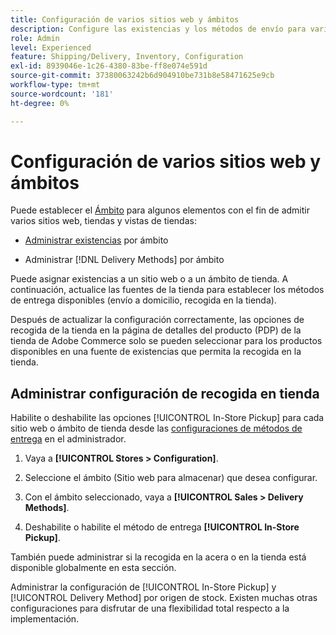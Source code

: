```yaml
---
title: Configuración de varios sitios web y ámbitos
description: Configure las existencias y los métodos de envío para varios sitios web y ámbitos de almacenamiento.
role: Admin
level: Experienced
feature: Shipping/Delivery, Inventory, Configuration
exl-id: 8939046e-1c26-4380-83be-ff8e074e591d
source-git-commit: 37380063242b6d904910be731b8e58471625e9cb
workflow-type: tm+mt
source-wordcount: '181'
ht-degree: 0%

---
```


# Configuración de varios sitios web y ámbitos

Puede establecer el [Ámbito](https://experienceleague.adobe.com/en/docs/commerce-admin/start/setup/websites-stores-views#scope-settings) para algunos elementos con el fin de admitir varios sitios web, tiendas y vistas de tiendas:

- [Administrar existencias](https://experienceleague.adobe.com/en/docs/commerce-admin/inventory/stocks/stocks-manage) por ámbito

- Administrar [!DNL Delivery Methods] por ámbito

Puede asignar existencias a un sitio web o a un ámbito de tienda. A continuación, actualice las fuentes de la tienda para establecer los métodos de entrega disponibles (envío a domicilio, recogida en la tienda).

Después de actualizar la configuración correctamente, las opciones de recogida de la tienda en la página de detalles del producto (PDP) de la tienda de Adobe Commerce solo se pueden seleccionar para los productos disponibles en una fuente de existencias que permita la recogida en la tienda.

## Administrar configuración de recogida en tienda

Habilite o deshabilite las opciones [!UICONTROL In-Store Pickup] para cada sitio web o ámbito de tienda desde las [configuraciones de métodos de entrega](enable-general.md#delivery-methods) en el administrador.

1. Vaya a **[!UICONTROL Stores > Configuration]**.

1. Seleccione el ámbito (Sitio web para almacenar) que desea configurar.

1. Con el ámbito seleccionado, vaya a **[!UICONTROL Sales > Delivery Methods]**.

1. Deshabilite o habilite el método de entrega **[!UICONTROL In-Store Pickup]**.

También puede administrar si la recogida en la acera o en la tienda está disponible globalmente en esta sección.

Administrar la configuración de [!UICONTROL In-Store Pickup] y [!UICONTROL Delivery Method] por origen de stock. Existen muchas otras configuraciones para disfrutar de una flexibilidad total respecto a la implementación.
